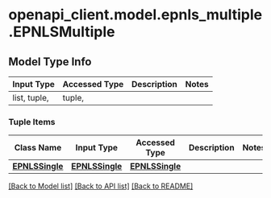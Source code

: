 # openapi_client.model.epnls_multiple.EPNLSMultiple

## Model Type Info
Input Type | Accessed Type | Description | Notes
------------ | ------------- | ------------- | -------------
list, tuple,  | tuple,  |  | 

### Tuple Items
Class Name | Input Type | Accessed Type | Description | Notes
------------- | ------------- | ------------- | ------------- | -------------
[**EPNLSSingle**](EPNLSSingle.md) | [**EPNLSSingle**](EPNLSSingle.md) | [**EPNLSSingle**](EPNLSSingle.md) |  | 

[[Back to Model list]](../../README.md#documentation-for-models) [[Back to API list]](../../README.md#documentation-for-api-endpoints) [[Back to README]](../../README.md)

